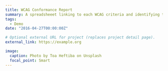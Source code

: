 ```yaml
---
title: WCAG Conformance Report
summary: A spreadsheeet linking to each WCAG criteria and identifying the level of compliance for each type of existing Whatfix content, with notes on specific compliance concerns.
tags:
  - Demo
date: "2016-04-27T00:00:00Z"

# Optional external URL for project (replaces project detail page).
external_link: https://example.org

image:
  caption: Photo by Toa Heftiba on Unsplash
  focal_point: Smart
---
```

